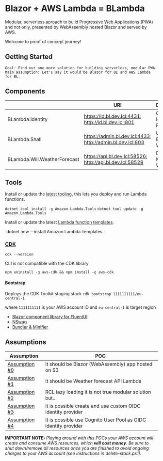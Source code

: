 # Blazor + AWS Lambda = BLambda

Modular, serverless aproach to build Progressive Web Applications (PWA) and not only, presented by WebAssembly hosted Blazor and served by AWS.

Welcome to proof of concept journey! 

## Getting Started

```
Goal: Find out one more solution for building serverless, modular PWA.
Main assumption: Let's say it would be Blazor for UI and AWS Lambda for BL.
```

## Components
|								| URI	| Description	|
| -----							| ----- | ----			|
| BLambda.Identity				| https://id.bl.dev.lcl:4431; http://id.bl.dev.lcl:801					| OIDC Identity Provider |
| BLambda.Shall					| https://admin.bl.dev.lcl:4433; http://admin.bl.dev.lcl:803			| UI Shell, Blazor WASM |
| BLambda.Will.WeatherForecast	| https://api.bl.dev.lcl:58526; http://api.bl.dev.lcl:58529				| Demo Will Module, Web API|

## Tools

Install or update the [latest tooling](https://github.com/aws/aws-extensions-for-dotnet-cli), this lets you deploy and run Lambda functions.

`dotnet tool install -g Amazon.Lambda.Tools`
`dotnet tool update -g Amazon.Lambda.Tools`

Install or update the latest [Lambda function templates](https://github.com/aws/aws-lambda-dotnet/).

`dotnet new --install Amazon.Lambda.Templates

### [CDK](https://docs.aws.amazon.com/cdk/v2/guide/cli.html)

`cdk --version`


CLI is not compatible with the CDK library

`npm uninstall -g aws-cdk && npm install -g aws-cdk`

#### Bootstrap
Deploys the CDK Toolkit staging stack
`cdk bootstrap 1111111111/eu-central-1` 

where `1111111111` is your AWS account ID and `eu-central-1` is target region



- [Blazor component library for FluentUI](https://github.com/microsoft/fast-blazor)
- [NSwag](https://github.com/RicoSuter/NSwag)
- [Bundler & Minifier](https://marketplace.visualstudio.com/items?itemName=MadsKristensen.ExtensibilityTools)


## Assumptions

| Assumption	| POC	|
| -----			| ----	|
| [Assumption #0](https://github.com/Tyts-Software/blambda/tree/master/poc/00-host-blazor-on-s3) | It should be Blazor (WebAssembly) app hosted on S3 |
| [Assumption #1](https://github.com/Tyts-Software/blambda/tree/master/poc/01-blazor-use-http-api-lambda) | It should be Weather forecast API Lambda |
| [Assumption #2](https://github.com/Tyts-Software/blambda/tree/master/poc/02-blazor-wasm-lazyloads-moduls) | RCL lazy loading it is not true modular solution but..|
| [Assumption #3](https://github.com/Tyts-Software/blambda/tree/master/poc/03-use-custom-oidc-identity-provider) | It is possible create and use custom OIDC identity provider|
| [Assumption #4](https://github.com/Tyts-Software/blambda/tree/master/poc/04-use-cognito-user-pool-as-odic-identity-provider) | It is possible use Cognito User Pool as OIDC identity provider|


**IMPORTANT NOTE:** *Playing around with this POCs your AWS account will create and consume AWS resources, which **will cost money**. Be sure to shut down/remove all resources once you are finished to avoid ongoing charges to your AWS account (see instructions in delete-stack.ps1).*
